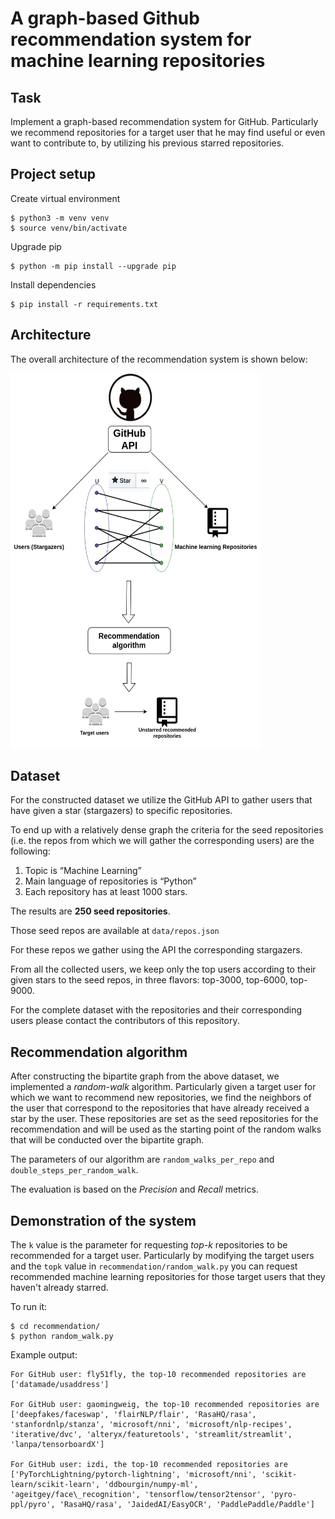 # A graph-based Github recommendation system for machine learning repositories

## Task
Implement a graph-based recommendation system for GitHub. Particularly we
recommend repositories for a target user that he may find useful or even want to contribute to, by
utilizing his previous starred repositories.

## Project setup

Create virtual environment

```
$ python3 -m venv venv
$ source venv/bin/activate
```

Upgrade pip

```
$ python -m pip install --upgrade pip
```

Install dependencies

```
$ pip install -r requirements.txt
```

## Architecture

The overall architecture of the recommendation system is shown below:

<img src="assets/recommendation-system-architecture.png" width="400" height="600" />

## Dataset
For the constructed dataset we utilize the GitHub API to gather users that have given a star (stargazers)
to specific repositories.

To end up with a relatively dense graph the criteria for the seed repositories (i.e. the repos
from which we will gather the corresponding users) are the following:

1. Topic is “Machine Learning”
2. Main language of repositories is “Python”
3. Each repository has at least 1000 stars.

The results are **250 seed repositories**.

Those seed repos are available at `data/repos.json`

For these repos we gather using the API the corresponding stargazers.

From all the collected users, we keep only the top users according to their given stars to 
the seed repos, in three flavors: top-3000, top-6000, top-9000.

For the complete dataset with the repositories and their corresponding users 
please contact the contributors of this repository.

## Recommendation algorithm

After constructing the bipartite graph from the above dataset,
we implemented a *random-walk* algorithm. Particularly given a target 
user for which we want to recommend new repositories, we find the neighbors
of the user that correspond to the repositories that have already received a star by the user.
These repositories are set as the seed repositories for the recommendation
and will be used as the starting point of the random walks that will be conducted over the bipartite graph.

The parameters of our algorithm are `random_walks_per_repo` and `double_steps_per_random_walk`.

The evaluation is based on the *Precision* and *Recall* metrics.

## Demonstration of the system

The `k` value is the parameter for requesting *top-k* repositories to be recommended 
for a target user. Particularly by modifying the target users and the `topk`
value in `recommendation/random_walk.py` you can request recommended
machine learning repositories for those target users that they haven't
already starred.

To run it:

```
$ cd recommendation/
$ python random_walk.py

```

Example output:

```
For GitHub user: fly51fly, the top-10 recommended repositories are ['datamade/usaddress']
    
For GitHub user: gaomingweig, the top-10 recommended repositories are ['deepfakes/faceswap', 'flairNLP/flair', 'RasaHQ/rasa', 'stanfordnlp/stanza', 'microsoft/nni', 'microsoft/nlp-recipes', 'iterative/dvc', 'alteryx/featuretools', 'streamlit/streamlit', 'lanpa/tensorboardX']
    
For GitHub user: izdi, the top-10 recommended repositories are ['PyTorchLightning/pytorch-lightning', 'microsoft/nni', 'scikit-learn/scikit-learn', 'ddbourgin/numpy-ml', 'ageitgey/face\_recognition', 'tensorflow/tensor2tensor', 'pyro-ppl/pyro', 'RasaHQ/rasa', 'JaidedAI/EasyOCR', 'PaddlePaddle/Paddle']

```
